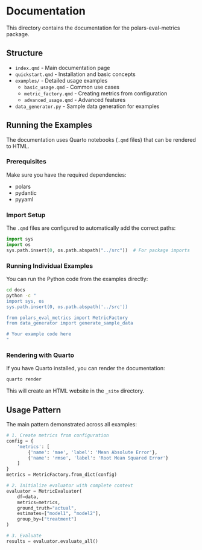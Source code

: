 # Documentation

This directory contains the documentation for the polars-eval-metrics package.

## Structure

- `index.qmd` - Main documentation page
- `quickstart.qmd` - Installation and basic concepts
- `examples/` - Detailed usage examples
  - `basic_usage.qmd` - Common use cases
  - `metric_factory.qmd` - Creating metrics from configuration
  - `advanced_usage.qmd` - Advanced features
- `data_generator.py` - Sample data generation for examples

## Running the Examples

The documentation uses Quarto notebooks (`.qmd` files) that can be rendered to HTML.

### Prerequisites

Make sure you have the required dependencies:
- polars
- pydantic
- pyyaml

### Import Setup

The `.qmd` files are configured to automatically add the correct paths:

```python
import sys
import os
sys.path.insert(0, os.path.abspath("../src"))  # For package imports
```

### Running Individual Examples

You can run the Python code from the examples directly:

```bash
cd docs
python -c "
import sys, os
sys.path.insert(0, os.path.abspath('../src'))

from polars_eval_metrics import MetricFactory
from data_generator import generate_sample_data

# Your example code here
"
```

### Rendering with Quarto

If you have Quarto installed, you can render the documentation:

```bash
quarto render
```

This will create an HTML website in the `_site` directory.

## Usage Pattern

The main pattern demonstrated across all examples:

```python
# 1. Create metrics from configuration
config = {
    'metrics': [
        {'name': 'mae', 'label': 'Mean Absolute Error'},
        {'name': 'rmse', 'label': 'Root Mean Squared Error'}
    ]
}
metrics = MetricFactory.from_dict(config)

# 2. Initialize evaluator with complete context
evaluator = MetricEvaluator(
    df=data,
    metrics=metrics,
    ground_truth="actual",
    estimates=["model1", "model2"],
    group_by=["treatment"]
)

# 3. Evaluate
results = evaluator.evaluate_all()
```